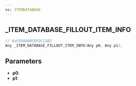 ```yaml
---
ns: ITEMDATABASE
---
```

## _ITEM_DATABASE_FILLOUT_ITEM_INFO

```c
// 0xFE90ABBCBFDC13B2
Any _ITEM_DATABASE_FILLOUT_ITEM_INFO(Any p0, Any p1);
```

## Parameters
* **p0**:
* **p1**:
